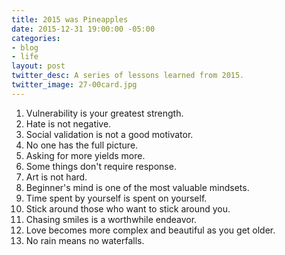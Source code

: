 ```yaml
---
title: 2015 was Pineapples
date: 2015-12-31 19:00:00 -05:00
categories:
- blog
- life
layout: post
twitter_desc: A series of lessons learned from 2015.
twitter_image: 27-00card.jpg
---
```


1. Vulnerability is your greatest strength.
2. Hate is not negative.
3. Social validation is not a good motivator.
4. No one has the full picture.
5. Asking for more yields more.
6. Some things don't require response.
7. Art is not hard.
8. Beginner's mind is one of the most valuable mindsets.
9. Time spent by yourself is spent on yourself.
10. Stick around those who want to stick around you.
11. Chasing smiles is a worthwhile endeavor.
12. Love becomes more complex and beautiful as you get older.
13. No rain means no waterfalls.